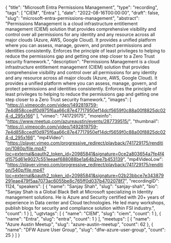 {
  "title": "Microsoft Entra Permissions Management",
  "type": "recording",
  "tags": [
    "CIEM",
    "Entra"
  ],
  "date": "2022-08-16T00:00:00",
  "draft": false,
  "slug": "microsoft-entra-permissions-management",
  "abstract": "Permissions Management is a cloud infrastructure entitlement management (CIEM) solution that provides comprehensive visibility and control over all permissions for any identity and any resource across all major clouds (Azure, AWS, Google Cloud). It provides a unified platform where you can assess, manage, govern, and protect permissions and identities consistently. Enforces the principle of least privileges to helping to reduce the permissions gap and getting one step closer to a Zero Trust security framework.",
  "description": "Permissions Management is a cloud infrastructure entitlement management (CIEM) solution that provides comprehensive visibility and control over all permissions for any identity and any resource across all major clouds (Azure, AWS, Google Cloud). It provides a unified platform where you can assess, manage, govern, and protect permissions and identities consistently. Enforces the principle of least privileges to helping to reduce the permissions gap and getting one step closer to a Zero Trust security framework.",
  "images": [
    "https://i.vimeocdn.com/video/1492819759-7e4d858ccedf0d975f6aa66c87e47717950ef14dcf5659f0c88a00f8825dc024-d_295x166"
  ],
  "vimeo": "741729175",
  "moreinfo": "https://www.meetup.com/azureaustin/events/287739515/",
  "thumbnail": "https://i.vimeocdn.com/video/1492819759-7e4d858ccedf0d975f6aa66c87e47717950ef14dcf5659f0c88a00f8825dc024-d_295x166",
  "mp4Video": "https://player.vimeo.com/progressive_redirect/playback/741729175/rendition/1080p/file.mp4?loc=external&oauth2_token_id=20985841&signature=0ce2a803654a7fe4f4d1575d61e9027c551eeaef688088be1a64b2ee7b453139",
  "mp4VideoLow": "https://player.vimeo.com/progressive_redirect/playback/741729175/rendition/540p/file.mp4?loc=external&oauth2_token_id=20985841&signature=02b23bbce7e343879291eae479f5aa7073ac6055be8c765ff0d037b4702078f7",
  "recordingID": 1124,
  "speakers": [
    {
      "name": "Sanjay Shah",
      "slug": "sanjay-shah",
      "bio": "Sanjay Shah is a Global Black Belt at Microsoft specializing in Identity management solutions. He is Azure and Security certified with 20+ years of experience in Data center and Cloud technologies. He led many workshops, publish blogs for security and compliance solution within FSI industry.",
      "count": 1
    }
  ],
  "ugtvtags": [
    {
      "name": "CIEM",
      "slug": "ciem",
      "count": 1
    },
    {
      "name": "Entra",
      "slug": "entra",
      "count": 1
    }
  ],
  "meetups": [
    {
      "name": "Azure Austin Meetup",
      "slug": "azure-austin-meetup",
      "count": 62
    },
    {
      "name": "DFW Azure User Group",
      "slug": "dfw-azure-user-group",
      "count": 25
    }
  ]
}